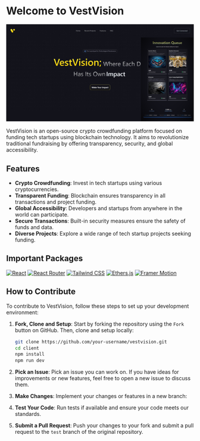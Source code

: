 # Welcome to VestVision

![VestVision cover](./cover.png)

VestVision is an open-source crypto crowdfunding platform focused on funding tech startups using blockchain technology. It aims to revolutionize traditional fundraising by offering transparency, security, and global accessibility.
## Features

- **Crypto Crowdfunding**: Invest in tech startups using various cryptocurrencies.
- **Transparent Funding**: Blockchain ensures transparency in all transactions and project funding.
- **Global Accessibility**: Developers and startups from anywhere in the world can participate.
- **Secure Transactions**: Built-in security measures ensure the safety of funds and data.
- **Diverse Projects**: Explore a wide range of tech startup projects seeking funding.

## Important Packages

[![React](https://img.shields.io/badge/React-18.2.0-blue)](https://reactjs.org/)
[![React Router](https://img.shields.io/badge/React_Router-6.4.4-blue)](https://reactrouter.com/)
[![Tailwind CSS](https://img.shields.io/badge/Tailwind_CSS-3.4.3-blue)](https://tailwindcss.com/)
[![Ethers.js](https://img.shields.io/badge/Ethers.js-5.7.2-blue)](https://docs.ethers.io/v5/)
[![Framer Motion](https://img.shields.io/badge/Framer_Motion-11.2.6-blue)](https://www.framer.com/motion/)

## How to Contribute
To contribute to VestVision, follow these steps to set up your development environment:

1. **Fork, Clone and Setup**: Start by forking the repository using the `Fork` button on GitHub. Then, clone and setup locally:
   ```bash
   git clone https://github.com/your-username/vestvision.git
   cd client
   npm install
   npm run dev
2. **Pick an Issue**: Pick an issue you can work on. If you have ideas for improvements or new features, feel free to open a new issue to discuss them.

5. **Make Changes**: Implement your changes or features in a new branch:

6. **Test Your Code**: Run tests if available and ensure your code meets our standards.

7. **Submit a Pull Request**: Push your changes to your fork and submit a pull request to the `test` branch of the original repository.

